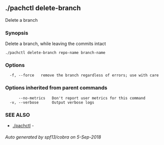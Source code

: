 ## ./pachctl delete-branch

Delete a branch

### Synopsis


Delete a branch, while leaving the commits intact

```
./pachctl delete-branch repo-name branch-name
```

### Options

```
  -f, --force   remove the branch regardless of errors; use with care
```

### Options inherited from parent commands

```
      --no-metrics   Don't report user metrics for this command
  -v, --verbose      Output verbose logs
```

### SEE ALSO
* [./pachctl](./pachctl.md)	 - 

###### Auto generated by spf13/cobra on 5-Sep-2018
